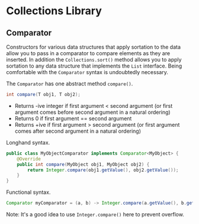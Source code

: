 # Collections Library

## Comparator

Constructors for various data structures that apply sortation to the data allow you to pass in a comparator to compare elements as they are inserted. In addition the `Collections.sort()` method allows you to apply sortation to any data structure that implements the `List` interface. Being comfortable with the `Comparator` syntax is undoubtedly necessary.

The `Comparator` has one abstract method `compare()`.

```java
int compare(T obj1, T obj2);
```

- Returns -ive integer if first argument < second argument (or first argument comes before second argument in a natural ordering)
- Returns 0 if first argument == second argument 
- Returns +ive if first argument > second argument (or first argument comes after second argument in a natural ordering)



Longhand syntax.
```java
public class MyObjectComparator implements Comparator<MyObject> {
    @Override
    public int compare(MyObject obj1, MyObject obj2) {
        return Integer.compare(obj1.getValue(), obj2.getValue());
    }
}
```

Functional syntax.
```java
Comparator myComparator = (a, b) -> Integer.compare(a.getValue(), b.getValue());
```
Note: It's a good idea to use `Integer.compare()` here to prevent overflow.